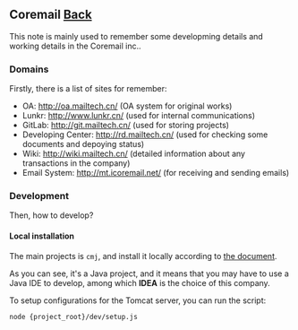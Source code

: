 ## Coremail	[Back](./../summary.md)

This note is mainly used to remember some developming details and working details in the Coremail inc..

### Domains

Firstly, there is a list of sites for remember:

- OA: http://oa.mailtech.cn/ (OA system for original works)
- Lunkr: http://www.lunkr.cn/ (used for internal communications)
- GitLab: http://git.mailtech.cn/ (used for storing projects)
- Developing Center: http://rd.mailtech.cn/ (used for checking some documents and depoying status)
- Wiki: http://wiki.mailtech.cn/ (detailed information about any transactions in the company)
- Email System: http://mt.icoremail.net/ (for receiving and sending emails)

### Development

Then, how to develop?

#### Local installation

The main projects is `cmj`, and install it locally according to [the document](http://git.mailtech.cn/coremail/cmj).

As you can see, it's a Java project, and it means that you may have to use a Java IDE to develop, among which **IDEA** is the choice of this company.

To setup configurations for the Tomcat server, you can run the script:

```bash
node {project_root}/dev/setup.js
```


